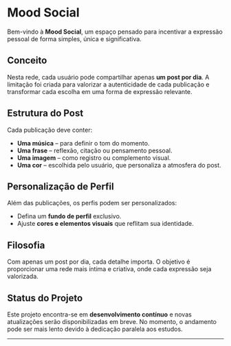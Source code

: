 # Mood Social

Bem-vindo à **Mood Social**, um espaço pensado para incentivar a expressão pessoal de forma simples, única e significativa.

## Conceito

Nesta rede, cada usuário pode compartilhar apenas **um post por dia**.
A limitação foi criada para valorizar a autenticidade de cada publicação e transformar cada escolha em uma forma de expressão relevante.

## Estrutura do Post

Cada publicação deve conter:

* **Uma música** – para definir o tom do momento.
* **Uma frase** – reflexão, citação ou pensamento pessoal.
* **Uma imagem** – como registro ou complemento visual.
* **Uma cor** – escolhida pelo usuário, que personaliza a atmosfera do post.

## Personalização de Perfil

Além das publicações, os perfis podem ser personalizados:

* Defina um **fundo de perfil** exclusivo.
* Ajuste **cores e elementos visuais** que reflitam sua identidade.

## Filosofia

Com apenas um post por dia, cada detalhe importa.
O objetivo é proporcionar uma rede mais íntima e criativa, onde cada expressão seja valorizada.

## Status do Projeto

Este projeto encontra-se em **desenvolvimento contínuo** e novas atualizações serão disponibilizadas em breve.
No momento, o andamento pode ser mais lento devido à dedicação paralela aos estudos.

---
